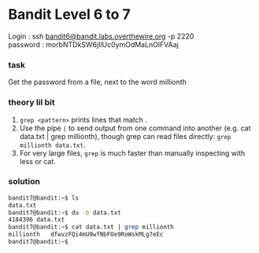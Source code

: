 # Bandit Level 6 to 7

Login : ssh bandit6@bandit.labs.overthewire.org -p 2220  
password : morbNTDkSW6jIlUc0ymOdMaLnOlFVAaj  

### task
Get the password from a file, next to the word millionth

### theory lil bit
1. `grep <pattern>` prints lines that match <pattern>.
2. Use the pipe `|` to send output from one command into another (e.g. cat data.txt | grep millionth), though grep can read files directly: `grep millionth data.txt`.
3. For very large files, `grep` is much faster than manually inspecting with less or cat.

### solution

```bash
bandit7@bandit:~$ ls
data.txt
bandit7@bandit:~$ du -b data.txt
4184396	data.txt
bandit7@bandit:~$ cat data.txt | grep millionth
millionth	dfwvzFQi4mU0wfNbFOe9RoWskMLg7eEc
bandit7@bandit:~$
```
